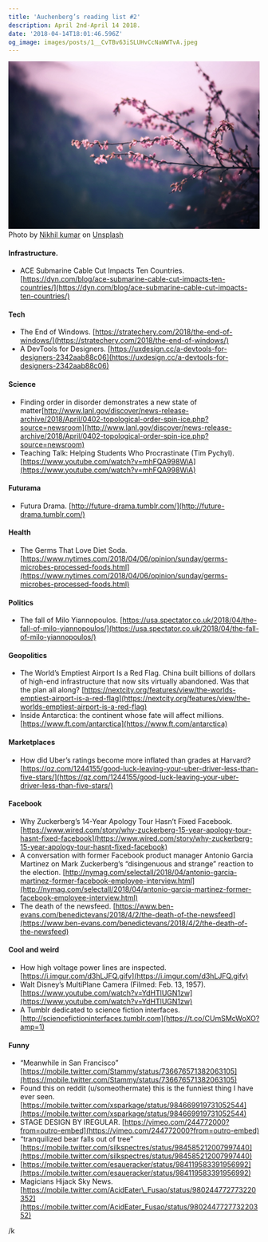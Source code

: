 ```yaml
---
title: 'Auchenberg’s reading list #2'
description: April 2nd-April 14 2018.
date: '2018-04-14T18:01:46.596Z'
og_image: images/posts/1__CvTBv63iSLUHvCcNaWWTvA.jpeg
---
```


![Photo by [Nikhil kumar](https://unsplash.com/photos/JdPHvI7VF0o?utm_source=unsplash&utm_medium=referral&utm_content=creditCopyText) on [Unsplash](https://unsplash.com/search/photos/spring?utm_source=unsplash&utm_medium=referral&utm_content=creditCopyText)](/static/images/posts/1__CvTBv63iSLUHvCcNaWWTvA.jpeg)
Photo by [Nikhil kumar](https://unsplash.com/photos/JdPHvI7VF0o?utm_source=unsplash&utm_medium=referral&utm_content=creditCopyText) on [Unsplash](https://unsplash.com/search/photos/spring?utm_source=unsplash&utm_medium=referral&utm_content=creditCopyText)

#### Infrastructure.

*   ACE Submarine Cable Cut Impacts Ten Countries. [https://dyn.com/blog/ace-submarine-cable-cut-impacts-ten-countries/](https://dyn.com/blog/ace-submarine-cable-cut-impacts-ten-countries/)

#### Tech

*   The End of Windows. [https://stratechery.com/2018/the-end-of-windows/](https://stratechery.com/2018/the-end-of-windows/)
*   A DevTools for Designers. [https://uxdesign.cc/a-devtools-for-designers-2342aab88c06](https://uxdesign.cc/a-devtools-for-designers-2342aab88c06)

#### Science

*   Finding order in disorder demonstrates a new state of matter[http://www.lanl.gov/discover/news-release-archive/2018/April/0402-topological-order-spin-ice.php?source=newsroom](http://www.lanl.gov/discover/news-release-archive/2018/April/0402-topological-order-spin-ice.php?source=newsroom)
*   Teaching Talk: Helping Students Who Procrastinate (Tim Pychyl). [https://www.youtube.com/watch?v=mhFQA998WiA](https://www.youtube.com/watch?v=mhFQA998WiA)

#### Futurama

*   Futura Drama. [http://future-drama.tumblr.com/](http://future-drama.tumblr.com/)

#### Health

*   The Germs That Love Diet Soda. [https://www.nytimes.com/2018/04/06/opinion/sunday/germs-microbes-processed-foods.html](https://www.nytimes.com/2018/04/06/opinion/sunday/germs-microbes-processed-foods.html)

#### Politics

*   The fall of Milo Yiannopoulos. [https://usa.spectator.co.uk/2018/04/the-fall-of-milo-yiannopoulos/](https://usa.spectator.co.uk/2018/04/the-fall-of-milo-yiannopoulos/)

#### Geopolitics

*   The World’s Emptiest Airport Is a Red Flag. China built billions of dollars of high-end infrastructure that now sits virtually abandoned. Was that the plan all along? [https://nextcity.org/features/view/the-worlds-emptiest-airport-is-a-red-flag](https://nextcity.org/features/view/the-worlds-emptiest-airport-is-a-red-flag)
*   Inside Antarctica: the continent whose fate will affect millions. [https://www.ft.com/antarctica](https://www.ft.com/antarctica)

#### **Marketplaces**

*   How did Uber’s ratings become more inflated than grades at Harvard? [https://qz.com/1244155/good-luck-leaving-your-uber-driver-less-than-five-stars/](https://qz.com/1244155/good-luck-leaving-your-uber-driver-less-than-five-stars/)

#### Facebook

*   Why Zuckerberg’s 14-Year Apology Tour Hasn’t Fixed Facebook. [https://www.wired.com/story/why-zuckerberg-15-year-apology-tour-hasnt-fixed-facebook](https://www.wired.com/story/why-zuckerberg-15-year-apology-tour-hasnt-fixed-facebook)
*   A conversation with former Facebook product manager Antonio Garcia Martinez on Mark Zuckerberg’s “disingenuous and strange” reaction to the election. [http://nymag.com/selectall/2018/04/antonio-garcia-martinez-former-facebook-employee-interview.html](http://nymag.com/selectall/2018/04/antonio-garcia-martinez-former-facebook-employee-interview.html)
*   The death of the newsfeed. [https://www.ben-evans.com/benedictevans/2018/4/2/the-death-of-the-newsfeed](https://www.ben-evans.com/benedictevans/2018/4/2/the-death-of-the-newsfeed)

#### Cool and weird

*   How high voltage power lines are inspected. [https://i.imgur.com/d3hLJFQ.gifv](https://i.imgur.com/d3hLJFQ.gifv)
*   Walt Disney’s MultiPlane Camera (Filmed: Feb. 13, 1957). [https://www.youtube.com/watch?v=YdHTlUGN1zw](https://www.youtube.com/watch?v=YdHTlUGN1zw)
*   A Tumblr dedicated to science fiction interfaces. [http://sciencefictioninterfaces.tumblr.com](https://t.co/CUmSMcWoXO?amp=1)

#### Funny

*   “Meanwhile in San Francisco” [https://mobile.twitter.com/Stammy/status/736676571382063105](https://mobile.twitter.com/Stammy/status/736676571382063105)
*   Found this on reddit (u/someothermate) this is the funniest thing I have ever seen. [https://mobile.twitter.com/xsparkage/status/984669919731052544](https://mobile.twitter.com/xsparkage/status/984669919731052544)
*   STAGE DESIGN BY IREGULAR. [https://vimeo.com/244772000?from=outro-embed](https://vimeo.com/244772000?from=outro-embed)
*   “tranquilized bear falls out of tree” [https://mobile.twitter.com/silkspectres/status/984585212007997440](https://mobile.twitter.com/silkspectres/status/984585212007997440)
*   [https://mobile.twitter.com/esaueracker/status/984119583391956992](https://mobile.twitter.com/esaueracker/status/984119583391956992)
*   Magicians Hijack Sky News. [https://mobile.twitter.com/AcidEater\_Fusao/status/980244772773220352](https://mobile.twitter.com/AcidEater_Fusao/status/980244772773220352)

/k
